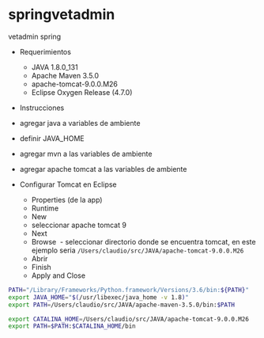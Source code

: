 # springvetadmin
vetadmin spring

- Requerimientos
  - JAVA 1.8.0_131
  - Apache Maven 3.5.0
  - apache-tomcat-9.0.0.M26
  - Eclipse Oxygen Release (4.7.0)
  
 - Instrucciones
  - agregar java a variables de ambiente
  - definir JAVA_HOME
  - agregar mvn a las variables de ambiente
  - agregar apache tomcat a las variables de ambiente

- Configurar Tomcat en Eclipse

  - Properties (de la app)
  - Runtime
  - New
  - seleccionar apache tomcat 9
  - Next
  - Browse
  - seleccionar directorio donde se encuentra tomcat, en este ejemplo seria `/Users/claudio/src/JAVA/apache-tomcat-9.0.0.M26`
  - Abrir
  - Finish
  - Apply and Close
 
```sh
PATH="/Library/Frameworks/Python.framework/Versions/3.6/bin:${PATH}"
export JAVA_HOME="$(/usr/libexec/java_home -v 1.8)"
export PATH=/Users/claudio/src/JAVA/apache-maven-3.5.0/bin:$PATH

export CATALINA_HOME=/Users/claudio/src/JAVA/apache-tomcat-9.0.0.M26
export PATH=$PATH:$CATALINA_HOME/bin
```
